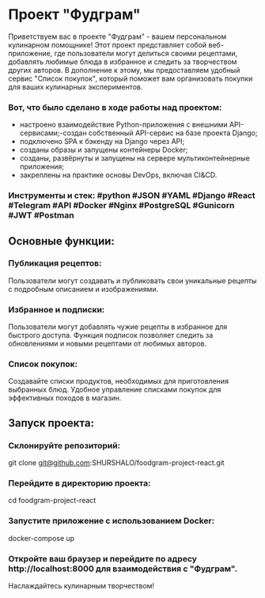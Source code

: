 # Проект "Фудграм"
Приветствуем вас в проекте "Фудграм" - вашем персональном кулинарном помощнике! Этот проект представляет собой веб-приложение, где пользователи могут делиться своими рецептами, добавлять любимые блюда в избранное и следить за творчеством других авторов. В дополнение к этому, мы предоставляем удобный сервис "Список покупок", который поможет вам организовать покупки для ваших кулинарных экспериментов.

### Вот, что было сделано в ходе работы над проектом:

- настроено взаимодействие Python-приложения с внешними API-сервисами;-создан собственный API-сервис на базе проекта Django;
- подключено SPA к бэкенду на Django через API;
- созданы образы и запущены контейнеры Docker;
- созданы, развёрнуты и запущены на сервере мультиконтейнерные приложения;
- закреплены на практике основы DevOps, включая CI&CD.

### Инструменты и стек: #python #JSON #YAML #Django #React #Telegram #API #Docker #Nginx #PostgreSQL #Gunicorn #JWT #Postman

## Основные функции:

### Публикация рецептов:
Пользователи могут создавать и публиковать свои уникальные рецепты с подробным описанием и изображениями.

### Избранное и подписки:
Пользователи могут добавлять чужие рецепты в избранное для быстрого доступа.
Функция подписок позволяет следить за обновлениями и новыми рецептами от любимых авторов.

### Список покупок:
Создавайте списки продуктов, необходимых для приготовления выбранных блюд.
Удобное управление списками покупок для эффективных походов в магазин.

## Запуск проекта:

### Склонируйте репозиторий:
git clone git@github.com:SHURSHALO/foodgram-project-react.git

### Перейдите в директорию проекта:
cd foodgram-project-react

### Запустите приложение с использованием Docker:
docker-compose up

### Откройте ваш браузер и перейдите по адресу http://localhost:8000 для взаимодействия с "Фудграм".

Наслаждайтесь кулинарным творчеством!
